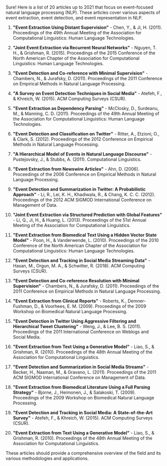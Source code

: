Sure! Here is a list of 20 articles up to 2021 that focus on event-focused natural language processing (NLP). These articles cover various aspects of event extraction, event detection, and event representation in NLP.

1. **"Event Extraction Using Distant Supervision"** - Chen, Y., & Ji, H. (2011). Proceedings of the 49th Annual Meeting of the Association for Computational Linguistics: Human Language Technologies.

2. **"Joint Event Extraction via Recurrent Neural Networks"** - Nguyen, T. H., & Grishman, R. (2015). Proceedings of the 2015 Conference of the North American Chapter of the Association for Computational Linguistics: Human Language Technologies.

3. **"Event Detection and Co-reference with Minimal Supervision"** - Chambers, N., & Jurafsky, D. (2011). Proceedings of the 2011 Conference on Empirical Methods in Natural Language Processing.

4. **"A Survey on Event Detection Techniques in Social Media"** - Atefeh, F., & Khreich, W. (2015). ACM Computing Surveys (CSUR).

5. **"Event Extraction as Dependency Parsing"** - McClosky, D., Surdeanu, M., & Manning, C. D. (2011). Proceedings of the 49th Annual Meeting of the Association for Computational Linguistics: Human Language Technologies.

6. **"Event Detection and Classification on Twitter"** - Ritter, A., Etzioni, O., & Clark, S. (2012). Proceedings of the 2012 Conference on Empirical Methods in Natural Language Processing.

7. **"A Hierarchical Model of Events in Natural Language Discourse"** - Pustejovsky, J., & Stubbs, A. (2011). Computational Linguistics.

8. **"Event Extraction from Newswire Articles"** - Ahn, D. (2006). Proceedings of the 2006 Conference on Empirical Methods in Natural Language Processing.

9. **"Event Detection and Summarization in Twitter: A Probabilistic Approach"** - Li, R., Lei, K. H., Khadiwala, R., & Chang, K. C. C. (2012). Proceedings of the 2012 ACM SIGMOD International Conference on Management of Data.

10. **"Joint Event Extraction via Structured Prediction with Global Features"** - Li, Q., Ji, H., & Huang, L. (2013). Proceedings of the 51st Annual Meeting of the Association for Computational Linguistics.

11. **"Event Extraction from Biomedical Text Using a Hidden Vector State Model"** - Poon, H., & Vanderwende, L. (2010). Proceedings of the 2010 Conference of the North American Chapter of the Association for Computational Linguistics: Human Language Technologies.

12. **"Event Detection and Tracking in Social Media Streaming Data"** - Hasan, M., Orgun, M. A., & Schwitter, R. (2018). ACM Computing Surveys (CSUR).

13. **"Event Detection and Co-reference Resolution with Minimal Supervision"** - Chambers, N., & Jurafsky, D. (2011). Proceedings of the 2011 Conference on Empirical Methods in Natural Language Processing.

14. **"Event Extraction from Clinical Reports"** - Roberts, K., Demner-Fushman, D., & Voorhees, E. M. (2009). Proceedings of the 2009 Workshop on Biomedical Natural Language Processing.

15. **"Event Detection in Twitter Using Aggressive Filtering and Hierarchical Tweet Clustering"** - Weng, J., & Lee, B. S. (2011). Proceedings of the 2011 International Conference on Weblogs and Social Media.

16. **"Event Extraction from Text Using a Generative Model"** - Liao, S., & Grishman, R. (2010). Proceedings of the 48th Annual Meeting of the Association for Computational Linguistics.

17. **"Event Detection and Summarization in Social Media Streams"** - Becker, H., Naaman, M., & Gravano, L. (2011). Proceedings of the 2011 ACM SIGMOD International Conference on Management of Data.

18. **"Event Extraction from Biomedical Literature Using a Full Parsing Strategy"** - Bjorne, J., Heimonen, J., & Salakoski, T. (2009). Proceedings of the 2009 Workshop on Biomedical Natural Language Processing.

19. **"Event Detection and Tracking in Social Media: A State-of-the-Art Survey"** - Atefeh, F., & Khreich, W. (2015). ACM Computing Surveys (CSUR).

20. **"Event Extraction from Text Using a Generative Model"** - Liao, S., & Grishman, R. (2010). Proceedings of the 48th Annual Meeting of the Association for Computational Linguistics.

These articles should provide a comprehensive overview of the field and its various methodologies and applications.